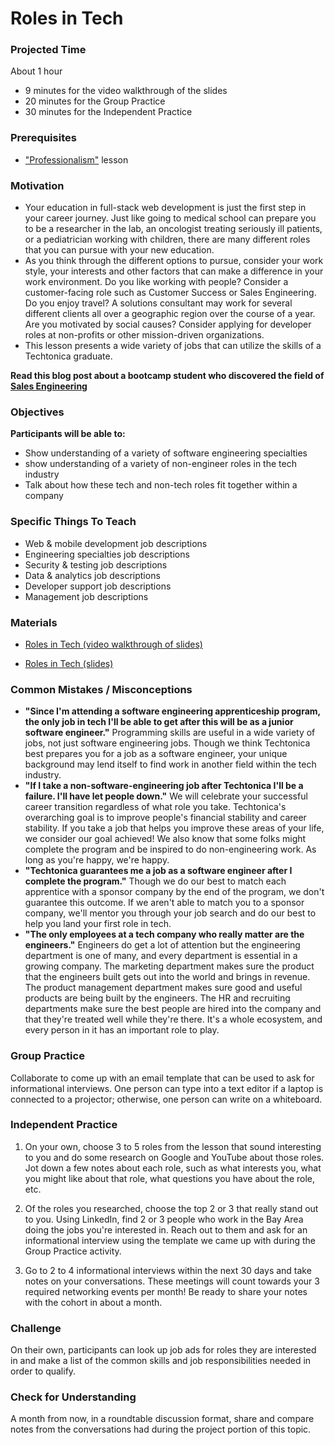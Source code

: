 # Roles in Tech

### Projected Time
About 1 hour
- 9 minutes for the video walkthrough of the slides
- 20 minutes for the Group Practice
- 30 minutes for the Independent Practice

### Prerequisites
- ["Professionalism"](https://github.com/Techtonica/curriculum/blob/master/professionalism/professionalism.md) lesson

### Motivation
- Your education in full-stack web development is just the first step in your career journey. Just like going to medical school can prepare you to be a researcher in the lab, an oncologist treating seriously ill patients, or a pediatrician working with children, there are many different roles that you can pursue with your new education.
- As you think through the different options to pursue, consider your work style, your interests and other factors that can make a difference in your work environment. Do you like working with people? Consider a customer-facing role such as Customer Success or Sales Engineering.  Do you enjoy travel? A solutions consultant may work for several different clients all over a geographic region over the course of a year. Are you motivated by social causes? Consider applying for developer roles at non-profits or other mission-driven organizations.
- This lesson presents a wide variety of jobs that can utilize the skills of a Techtonica graduate.

**Read this blog post about a bootcamp student who discovered the field of [Sales Engineering](https://medium.com/hackbright-capstone/day-10-twilio-and-the-fourth-wall-f41980265a0b)**


### Objectives

**Participants will be able to:**
- Show understanding of a variety of software engineering specialties
- show understanding of a variety of non-engineer roles in the tech industry
- Talk about how these tech and non-tech roles fit together within a company

### Specific Things To Teach
- Web & mobile development job descriptions
- Engineering specialties job descriptions
- Security & testing job descriptions
- Data & analytics job descriptions
- Developer support job descriptions
- Management job descriptions

### Materials
- [Roles in Tech (video walkthrough of slides)](https://drive.google.com/open?id=1oXgOX1EC4igI6ZwgJlhF6AN4dG2Yn_S4)

- [Roles in Tech (slides)](https://docs.google.com/presentation/d/1thHjKNbpTh3lp6BtFjSS5HqgCrMQl9EO9LdLgLHBdMA/edit?usp=sharing)

### Common Mistakes / Misconceptions
- **"Since I'm attending a software engineering apprenticeship program, the only job in tech I'll be able to get after this will be as a junior software engineer."** Programming skills are useful in a wide variety of jobs, not just software engineering jobs. Though we think Techtonica best prepares you for a job as a software engineer, your unique background may lend itself to find work in another field within the tech industry. 
- **"If I take a non-software-engineering job after Techtonica I'll be a failure. I'll have let people down."** We will celebrate your successful career transition regardless of what role you take. Techtonica's overarching goal is to improve people's financial stability and career stability. If you take a job that helps you improve these areas of your life, we consider our goal achieved! We also know that some folks might complete the program and be inspired to do non-engineering work. As long as you're happy, we're happy.
- **"Techtonica guarantees me a job as a software engineer after I complete the program."** Though we do our best to match each apprentice with a sponsor company by the end of the program, we don't guarantee this outcome. If we aren't able to match you to a sponsor company, we'll mentor you through your job search and do our best to help you land your first role in tech.
- **"The only employees at a tech company who really matter are the engineers."** Engineers do get a lot of attention but the engineering department is one of many, and every department is essential in a growing company. The marketing department makes sure the product that the engineers built gets out into the world and brings in revenue. The product management department makes sure good and useful products are being built by the engineers. The HR and recruiting departments make sure the best people are hired into the company and that they're treated well while they're there. It's a whole ecosystem, and every person in it has an important role to play.


### Group Practice

Collaborate to come up with an email template that can be used to ask for informational interviews. One person can type into a text editor if a laptop is connected to a projector; otherwise, one person can write on a whiteboard.

### Independent Practice

1. On your own, choose 3 to 5 roles from the lesson that sound interesting to you and do some research on Google and YouTube about those roles. Jot down a few notes about each role, such as what interests you, what you might like about that role, what questions you have about the role, etc.

2. Of the roles you researched, choose the top 2 or 3 that really stand out to you. Using LinkedIn, find 2 or 3 people who work in the Bay Area doing the jobs you're interested in. Reach out to them and ask for an informational interview using the template we came up with during the Group Practice activity.

3. Go to 2 to 4 informational interviews within the next 30 days and take notes on your conversations. These meetings will count towards your 3 required networking events per month! Be ready to share your notes with the cohort in about a month.

### Challenge
On their own, participants can look up job ads for roles they are interested in and make a list of the common skills and job responsibilities needed in order to qualify.

### Check for Understanding
A month from now, in a roundtable discussion format, share and compare notes from the conversations had during the project portion of this topic.
